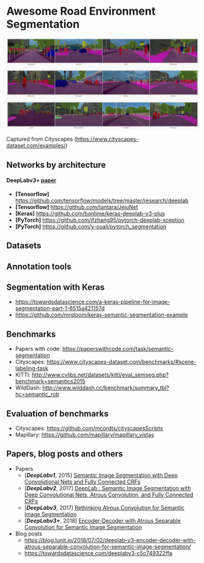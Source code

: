 # Awesome Road Environment Segmentation



![Example of cityscapes](images/cityscapes.png)

Captured from Cityscapes (https://www.cityscapes-dataset.com/examples/)





## Networks by architecture

#### DeepLabv3+ [paper](https://arxiv.org/abs/1802.02611)

- **[Tensorflow]** https://github.com/tensorflow/models/tree/master/research/deeplab
- **[Tensorflow]** https://github.com/tantara/JejuNet
- **[Keras]** https://github.com/bonlime/keras-deeplab-v3-plus
- **[PyTorch]** https://github.com/jfzhang95/pytorch-deeplab-xception
- **[PyTorch]** https://github.com/y-ouali/pytorch_segmentation







##  Datasets





## Annotation tools







## Segmentation with Keras

- https://towardsdatascience.com/a-keras-pipeline-for-image-segmentation-part-1-6515a421157d
- https://github.com/mrgloom/keras-semantic-segmentation-example



## Benchmarks

- Papers with code: https://paperswithcode.com/task/semantic-segmentation
- Cityscapes: https://www.cityscapes-dataset.com/benchmarks/#scene-labeling-task
- KITTI: http://www.cvlibs.net/datasets/kitti/eval_semseg.php?benchmark=semantics2015
- WildDash: http://www.wilddash.cc/benchmark/summary_tbl?hc=semantic_rob



## Evaluation of benchmarks

- Cityscapes: https://github.com/mcordts/cityscapesScripts
- Mapillary: https://github.com/mapillary/mapillary_vistas



## Papers, blog posts and others

- Papers
  - [***DeepLabv1***, 2015] [Semantic Image Segmentation with Deep Convolutional Nets and Fully Connected CRFs](https://arxiv.org/abs/1412.7062)
  - [***DeepLabv2***, 2017] [DeepLab : Semantic Image Segmentation with Deep Convolutional Nets, Atrous Convolution, and Fully Connected CRFs](https://arxiv.org/abs/1606.00915)
  - [***DeepLabv3***, 2017] [Rethinking Atrous Convolution for Semantic Image Segmentation](https://arxiv.org/abs/1706.05587)
  - [***DeepLabv3+***, 2018] [Encoder-Decoder with Atrous Separable Convolution for Semantic Image Segmentation](https://arxiv.org/abs/1802.02611)
- Blog posts
  - https://blog.lunit.io/2018/07/02/deeplab-v3-encoder-decoder-with-atrous-separable-convolution-for-semantic-image-segmentation/
  - https://towardsdatascience.com/deeplabv3-c5c749322ffa

